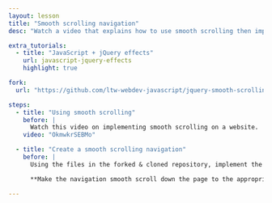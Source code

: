 ```yaml
---
layout: lesson
title: "Smooth scrolling navigation"
desc: "Watch a video that explains how to use smooth scrolling then implement it on a pre-made website navigation."

extra_tutorials:
  - title: "JavaScript + jQuery effects"
    url: javascript-jquery-effects
    highlight: true

fork:
  url: "https://github.com/ltw-webdev-javascript/jquery-smooth-scrolling-navigation/fork"

steps:
  - title: "Using smooth scrolling"
    before: |
      Watch this video on implementing smooth scrolling on a website.
    video: "OkmwkrSEBMo"

  - title: "Create a smooth scrolling navigation"
    before: |
      Using the files in the forked & cloned repository, implement the necessary JavaScript to make it smooth scroll.

      **Make the navigation smooth scroll down the page to the appropriate sections.**

---
```

